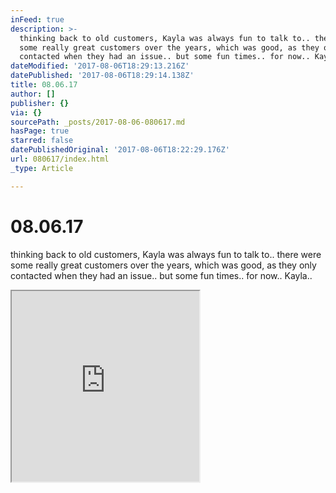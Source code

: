 ```yaml
---
inFeed: true
description: >-
  thinking back to old customers, Kayla was always fun to talk to.. there were
  some really great customers over the years, which was good, as they only
  contacted when they had an issue.. but some fun times.. for now.. Kayla..
dateModified: '2017-08-06T18:29:13.216Z'
datePublished: '2017-08-06T18:29:14.138Z'
title: 08.06.17
author: []
publisher: {}
via: {}
sourcePath: _posts/2017-08-06-080617.md
hasPage: true
starred: false
datePublishedOriginal: '2017-08-06T18:22:29.176Z'
url: 080617/index.html
_type: Article

---
```

# 08.06.17

thinking back to old customers, Kayla was always fun to talk to.. there were some really great customers over the years, which was good, as they only contacted when they had an issue.. but some fun times.. for now.. Kayla..

<iframe src="https://the-grid.github.io/ed-userhtml/?g=eJxd0N1qwzAMhuFbCYbusHYaCvupO3YlQbPV2syJjGQv9O6bOQelO315-BA6xQvDhN0SfQlW9cbsVBcwXkOxajBGdeKYUorz1aqZVNf4N7FH3oKwsyqUkuVd62UvVGfvElW_dzTpnOCGrD8rJ9vQbvjSGnL8DwuD-xF9GF7N4e3Y9y8w5Q-ohca_CVu4YkshehwZExT09gJJtiyBlnHdmXAu8tAtV1lvfU6MmWSFj4HfKBVSY-p80ttbznc1z2dF" height="305" style=""></iframe>